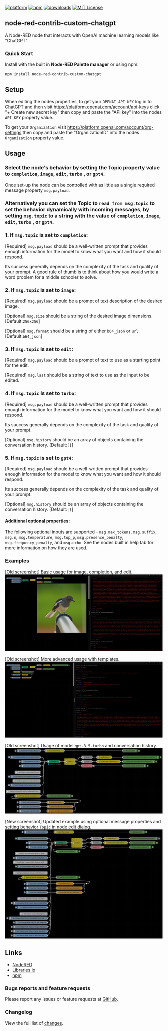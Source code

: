[![platform](https://img.shields.io/badge/platform-Node--RED-red)](https://nodered.org)
[![npm](https://img.shields.io/npm/v/node-red-contrib-custom-chatgpt.svg)](https://www.npmjs.com/package/node-red-contrib-custom-chatgpt)
[![downloads](https://img.shields.io/npm/dt/node-red-contrib-custom-chatgpt.svg)](https://www.npmjs.com/package/node-red-contrib-custom-chatgpt)
[![MIT License](https://img.shields.io/badge/license-MIT-blue.svg)](https://github.com/HaroldPetersInskipp/node-red-contrib-chatgpt/blob/main/LICENSE)

## node-red-contrib-custom-chatgpt

A Node-RED node that interacts with OpenAI machine learning models like "ChatGPT".

### Quick Start

Install with the built in <b>Node-RED Palette manager</b> or using npm:
```
npm install node-red-contrib-custom-chatgpt
```

## Setup

When editing the nodes properties, to get your `OPENAI_API_KEY` log in to [ChatGPT](https://chat.openai.com/chat) and then visit https://platform.openai.com/account/api-keys click "+ Create new secret key" then copy and paste the "API key" into the nodes `API_KEY` property value.

To get your `Organization` visit https://platform.openai.com/account/org-settings then copy and paste the "OrganizationID" into the nodes `Organization` property value.

## Usage

### Select the node's behavior by setting the Topic property value to `completion`, `image`, `edit`, `turbo` , or `gpt4`.

Once set-up the node can be controlled with as little as a single required message property `msg.payload`.

### Alternatively you can set the Topic to `read from msg.topic` to set the behavior dynamically with incoming messages, by setting `msg.topic` to a string with the value of `completion`, `image`, `edit`, `turbo` , or `gpt4`.

### 1. If `msg.topic` is set to `completion`:

[Required] `msg.payload` should be a well-written prompt that provides enough information for the model to know what you want and how it should respond.

Its success generally depends on the complexity of the task and quality of your prompt. A good rule of thumb is to think about how you would write a word problem for a middle schooler to solve.

### 2. If `msg.topic` is set to `image`:

[Required] `msg.payload` should be a prompt of text description of the desired image.

[Optional] `msg.size` should be a string of the desired image dimensions. [Default:`256x256`]

[Optional] `msg.format` should be a string of either `b64_json` or `url`. [Default:`b64_json`]

### 3. If `msg.topic` is set to `edit`:

[Required] `msg.payload` should be a prompt of text to use as a starting point for the edit.

[Required] `msg.last` should be a string of text to use as the input to be edited.

### 4. If `msg.topic` is set to `turbo`:

[Required] `msg.payload` should be a well-written prompt that provides enough information for the model to know what you want and how it should respond.

Its success generally depends on the complexity of the task and quality of your prompt.

[Optional] `msg.history` should be an array of objects containing the conversation history. [Default:`[]`]

### 5. If `msg.topic` is set to `gpt4`:

[Required] `msg.payload` should be a well-written prompt that provides enough information for the model to know what you want and how it should respond.

Its success generally depends on the complexity of the task and quality of your prompt.

[Optional] `msg.history` should be an array of objects containing the conversation history. [Default:`[]`]


#### Additional optional properties:

The following optional inputs are supported - `msg.max_tokens`, `msg.suffix`, `msg.n`, `msg.temperature`, `msg.top_p`, `msg.presence_penalty`, `msg.frequency_penalty`, and `msg.echo`. See the nodes built in help tab for more information on how they are used.

### Examples

[Old screenshot] Basic usage for image, completion, and edit.
[<img src="/examples/example.png">](https://github.com/HaroldPetersInskipp/node-red-contrib-chatgpt/blob/main/examples/chatgpt.json)

[Old screenshot] More advanced usage with templates.
[<img src="/examples/example2.png">](https://github.com/HaroldPetersInskipp/node-red-contrib-chatgpt/blob/main/examples/chatgpt.json)

[Old screenshot] Usage of model `gpt-3.5-turbo` and conversation history.
[<img src="/examples/example3.png">](https://github.com/HaroldPetersInskipp/node-red-contrib-chatgpt/blob/main/examples/chatgpt.json)

[New screenshot] Updated example using optional message properties and setting behavior `Topic` in node edit dialog.
[<img src="/examples/example4.png">](https://github.com/HaroldPetersInskipp/node-red-contrib-chatgpt/blob/main/examples/chatgpt.json)

## Links

* [NodeRED](https://flows.nodered.org/node/node-red-contrib-custom-chatgpt)
* [Libraries.io](https://libraries.io/npm/node-red-contrib-custom-chatgpt)
* [npm](https://www.npmjs.com/package/node-red-contrib-custom-chatgpt)

### Bugs reports and feature requests

Please report any issues or feature requests at <a href="https://github.com/HaroldPetersInskipp/node-red-contrib-chatgpt/issues">GitHub</a>.

### Changelog

View the full list of [changes](https://github.com/HaroldPetersInskipp/node-red-contrib-chatgpt/blob/main/CHANGELOG.md).